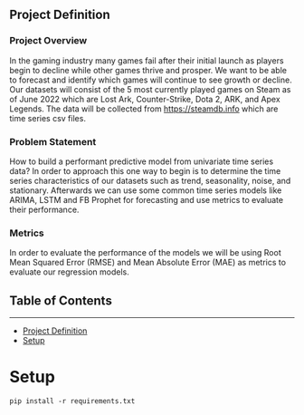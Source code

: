 ## Project Definition
### Project Overview

In the gaming industry many games fail after their initial launch as players begin to decline while other games thrive and prosper. We want to be able to forecast and identify which games will continue to see growth or decline. Our datasets will consist of the 5 most currently played games on Steam as of June 2022 which are Lost Ark, Counter-Strike, Dota 2, ARK, and Apex Legends. The data will be collected from https://steamdb.info which are time series csv files.

### Problem Statement

How to build a performant predictive model from univariate time series data? In order to approach this one way to begin is to determine the time series characteristics of our datasets such as trend, seasonality, noise, and stationary. Afterwards we can use some common time series models like ARIMA, LSTM and FB Prophet for forecasting and use metrics to evaluate their performance.

### Metrics

In order to evaluate the performance of the models we will be using Root Mean Squared Error (RMSE) and Mean Absolute Error (MAE) as metrics to evaluate our regression models.


## Table of Contents
---

- [Project Definition](#project-definition)
- [Setup](#setup)

# Setup

    pip install -r requirements.txt